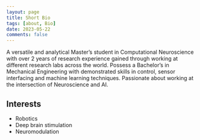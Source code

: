 ```yaml
---
layout: page
title: Short Bio
tags: [about, Bio]
date: 2023-05-22
comments: false
---
```

    
A versatile and analytical Master’s student in Computational Neuroscience with over 2 years of
research experience gained through working at different research labs across the world. Possess a
Bachelor’s in Mechanical Engineering with demonstrated skills in control, sensor interfacing and
machine learning techniques. Passionate about working at the intersection of Neuroscience and AI.

## Interests
* Robotics
* Deep brain stimulation
* Neuromodulation


<!-- ## Highlights

{% capture images %}
    https://cloud.githubusercontent.com/assets/754514/14509720/61c61058-01d6-11e6-93ab-0918515ecd56.png
    https://cloud.githubusercontent.com/assets/754514/14509716/61ac6c8e-01d6-11e6-879f-8308883de790.png
{% endcapture %}
{% include gallery images=images caption="Screenshots of Moon Theme" cols=2 %}

See a [live version of Moon](http://taylantatli.github.io/Moon) hosted on GitHub.
 -->

